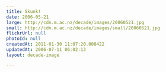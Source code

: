 ```yaml
---
title: Skunk!
date: 2006-05-21
large: http://cdn.m.ac.nz/decade/images/20060521.jpg
small: http://cdn.m.ac.nz/decade/images/small/20060521.jpg
flickrUrl: null
photoId: null
createdAt: 2011-01-30 11:07:20.008422
updatedAt: 2006-07-11 06:02:13
layout: decade-image

---
```



